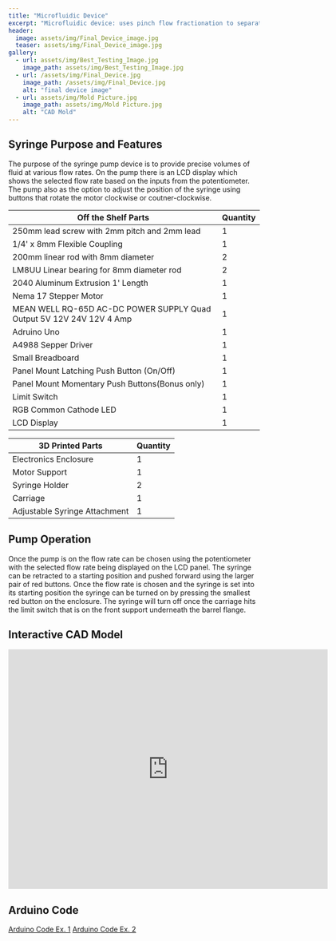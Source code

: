 ```yaml
---
title: "Microfluidic Device"
excerpt: "Microfluidic device: uses pinch flow fractionation to separate cells"
header:
  image: assets/img/Final_Device_image.jpg
  teaser: assets/img/Final_Device_image.jpg
gallery:
  - url: assets/img/Best_Testing_Image.jpg
    image_path: assets/img/Best_Testing_Image.jpg
  - url: /assets/img/Final_Device.jpg
    image_path: /assets/img/Final_Device.jpg
    alt: "final device image"
  - url: assets/img/Mold Picture.jpg
    image_path: assets/img/Mold Picture.jpg
    alt: "CAD Mold"
---
```

## Syringe Purpose and Features
  The purpose of the syringe pump device is to provide precise volumes of fluid at various flow rates. On the pump there is an LCD display which shows the selected flow rate based on the inputs from the potentiometer. The pump also as the option to adjust the position of the syringe using buttons that rotate the motor clockwise or coutner-clockwise. 


| Off the Shelf Parts | Quantity |
| ----------- | ----------- |
| 250mm lead screw with 2mm pitch and 2mm lead | 1 |
| 1/4' x 8mm Flexible Coupling | 1 |
| 200mm linear rod with 8mm diameter | 2 |
| LM8UU Linear bearing for 8mm diameter rod | 2 |
| 2040 Aluminum Extrusion 1' Length | 1 |
| Nema 17 Stepper Motor | 1 |
| MEAN WELL RQ-65D AC-DC POWER SUPPLY Quad Output 5V 12V 24V 12V 4 Amp | 1 |
| Adruino Uno | 1 |
| A4988 Sepper Driver| 1 |
| Small Breadboard | 1 |
| Panel Mount Latching Push Button (On/Off) | 1 |
| Panel Mount Momentary Push Buttons(Bonus only) | 1 |
| Limit Switch | 1 |
| RGB Common Cathode LED | 1 |
| LCD Display | 1 |

| 3D Printed Parts | Quantity |
| ----------- | ----------- |
| Electronics Enclosure | 1 |
| Motor Support  | 1 |
| Syringe Holder | 2 |
| Carriage | 1 |
| Adjustable Syringe Attachment | 1 |

## Pump Operation
  Once the pump is on the flow rate can be chosen using the potentiometer with the selected flow rate being displayed on the LCD panel. The syringe can be retracted to a starting position and pushed forward using the larger pair of red buttons. Once the flow rate is chosen and the syringe is set into its starting position the syringe can be turned on by pressing the smallest red button on the enclosure. The syringe will turn off once the carriage hits the limit switch that is on the front support underneath the barrel flange. 

## Interactive CAD Model

<iframe src="https://vanderbilt643.autodesk360.com/g/shares/SH286ddQT78850c0d8a491ea4fbebcb72030" width="640" height="480" allowfullscreen="true" webkitallowfullscreen="true" mozallowfullscreen="true"  frameborder="0"></iframe>

## Arduino Code
  [Arduino Code Ex. 1](/DF2100_Syringe_Pump_Project.ino)
  [Arduino Code Ex. 2](/extraCredit.ino)
